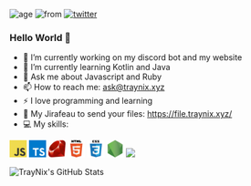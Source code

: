 ![age](https://img.shields.io/badge/Age-15-blue?style=for-the-badge) ![from](https://img.shields.io/badge/from-France-red?style=for-the-badge) [![twitter](https://img.shields.io/badge/-Trayniix_-1DA1F2?logo=Twitter&logoColor=white&link=https://twitter.com/Trayniix_&style=for-the-badge)](https://twitter.com/Trayniix_)

### Hello World 🧃

- 🔭 I’m currently working on my discord bot and my website
- 🌱 I’m currently learning Kotlin and Java                                                  
- 💬 Ask me about Javascript and Ruby
- 📫 How to reach me: [ask@traynix.xyz](mailto:ask@traynix.xyz)
- ⚡ I love programming and learning
- 📁 My Jirafeau to send your files: https://file.traynix.xyz/
- 💻 My skills:

<code><img height="30" src="https://raw.githubusercontent.com/github/explore/80688e429a7d4ef2fca1e82350fe8e3517d3494d/topics/javascript/javascript.png"></code>
<code><img height="30" src="https://raw.githubusercontent.com/github/explore/80688e429a7d4ef2fca1e82350fe8e3517d3494d/topics/typescript/typescript.png"></code>
<code><img height="30" src="https://raw.githubusercontent.com/github/explore/80688e429a7d4ef2fca1e82350fe8e3517d3494d/topics/ruby/ruby.png"></code>
<code><img height="30" src="https://raw.githubusercontent.com/github/explore/80688e429a7d4ef2fca1e82350fe8e3517d3494d/topics/html/html.png"></code>
<code><img height="30" src="https://raw.githubusercontent.com/github/explore/80688e429a7d4ef2fca1e82350fe8e3517d3494d/topics/css/css.png"></code>
<code><img height="30" src="https://raw.githubusercontent.com/github/explore/80688e429a7d4ef2fca1e82350fe8e3517d3494d/topics/nodejs/nodejs.png"></code>
<code><img height="30" src="https://upload.wikimedia.org/wikipedia/commons/thumb/1/1a/JetBrains_Logo_2016.svg/1200px-JetBrains_Logo_2016.svg.png"></code>

![TrayNix's GitHub Stats](https://github-readme-stats.vercel.app/api?username=TrayNix&show_icons=true)
